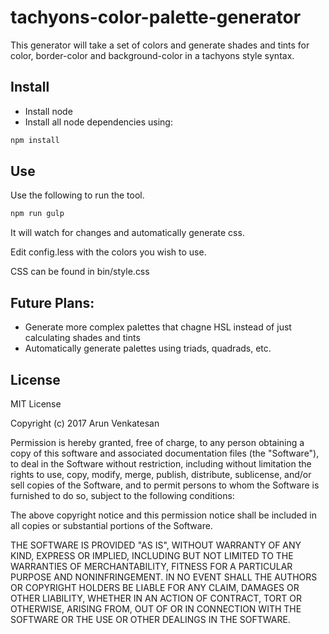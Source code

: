 # tachyons-color-palette-generator

This generator will take a set of colors and generate shades and tints for color, border-color and background-color in a tachyons style syntax.

## Install
* Install node
* Install all node dependencies using:

```bash
npm install
```

## Use
Use the following to run the tool.

```bash
npm run gulp
```

It will watch for changes and automatically generate css.

Edit config.less with the colors you wish to use.

CSS can be found in bin/style.css

## Future Plans:
* Generate more complex palettes that chagne HSL instead of just calculating shades and tints
* Automatically generate palettes using triads, quadrads, etc.

## License
MIT License

Copyright (c) 2017 Arun Venkatesan

Permission is hereby granted, free of charge, to any person obtaining a copy
of this software and associated documentation files (the "Software"), to deal
in the Software without restriction, including without limitation the rights
to use, copy, modify, merge, publish, distribute, sublicense, and/or sell
copies of the Software, and to permit persons to whom the Software is
furnished to do so, subject to the following conditions:

The above copyright notice and this permission notice shall be included in all
copies or substantial portions of the Software.

THE SOFTWARE IS PROVIDED "AS IS", WITHOUT WARRANTY OF ANY KIND, EXPRESS OR
IMPLIED, INCLUDING BUT NOT LIMITED TO THE WARRANTIES OF MERCHANTABILITY,
FITNESS FOR A PARTICULAR PURPOSE AND NONINFRINGEMENT. IN NO EVENT SHALL THE
AUTHORS OR COPYRIGHT HOLDERS BE LIABLE FOR ANY CLAIM, DAMAGES OR OTHER
LIABILITY, WHETHER IN AN ACTION OF CONTRACT, TORT OR OTHERWISE, ARISING FROM,
OUT OF OR IN CONNECTION WITH THE SOFTWARE OR THE USE OR OTHER DEALINGS IN THE
SOFTWARE.
